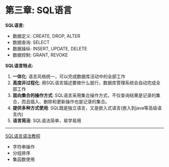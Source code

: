 # 第三章: SQL语言

**SQL语言:**
- 数据定义: CREATE, DROP, ALTER
- 数据查询: SELECT
- 数据操纵: INSERT, UPDATE, DELETE
- 数据控制: GRANT, REVOKE

**SQL语言特点:**
1. **一体化**: 语言风格统一，可以完成数据库活动中的全部工作
2. **高度非过程化**: 用SQL语言描述要做什么就行，数据库管理系统会自动完成全部工作
3. **面向集合的操作方式**: SQL语言采用集合操作方式，不仅查询结果是记录的集合，而且插入、删除和更新操作也是记录的集合。
4. **提供多种方式使用**: SQL既是独立语言，又是嵌入式语言(嵌入到java等高级语言内)
5. **语言简洁**: SQL语法简单，易学易用

---

[SQL语言语法教程](https://www.runoob.com/sql/sql-tutorial.html)
- 字符串操作
- 分组排序
- 集函数使用